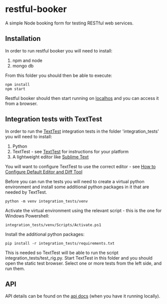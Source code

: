 # restful-booker
A simple Node booking form for testing RESTful web services.

## Installation
In order to run restful booker you will need to install:
1. npm and node
2. mongo db

From this folder you should then be able to execute:

    npm install
    npm start

Restful booker should then start running on [localhos](https://localhost:3001/) and you can access it from a browser.

## Integration tests with TextTest

In order to run the [TextTest](https://texttest.org) integration tests in the folder 'integration_tests'
you will need to install:

1. Python
2. TextTest - see  [TextTest](https://texttest.org) for instructions for your platform
3. A lightweight editor like [Sublime Text](https://www.sublimetext.com/download)

You will want to configure TextTest to use the correct editor - see [How to Configure Default Editor and Diff Tool](https://texttest.org/how_to_guides/configure_editor.html)

Before you can run the tests you will need to create a virtual python environment and install some additional python packages in it that are needed by TextTest.

    python -m venv integration_tests/venv

Activate the virtual environment using the relevant script - this is the one for Windows Powershell:

    integration_tests/venv/Scripts/Activate.ps1

Install the additional python packages:

    pip install -r integration_tests/requirements.txt

This is needed so TextTest will be able to run the script integration_tests/test_rig.py. Start TextTest in this folder and you should open the static test browser. Select one or more tests from the left side, and run them.


## API
API details can be found on the [api docs](https://localhost:3001/) (when you have it running locally).
